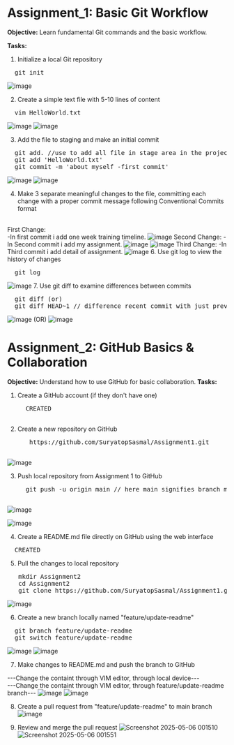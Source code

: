 # Assignment_1: Basic Git Workflow
**Objective:** Learn fundamental Git commands and the basic workflow.

**Tasks:**
1.	Initialize a local Git repository
<pre>
  git init
</pre>
<img alt="image" src="https://github.com/user-attachments/assets/6ba1747d-7e03-48e3-bc61-04d6c302abdd"/>

2.	Create a simple text file with 5-10 lines of content
   
<pre>
  vim HelloWorld.txt
</pre>
![image](https://github.com/user-attachments/assets/708c5501-5fcf-4bce-b0f0-06999dc1a69a)
![image](https://github.com/user-attachments/assets/1ebc4869-4ecf-412f-91bb-8ac142c40c31)

3.	Add the file to staging and make an initial commit
<pre>
  git add. //use to add all file in stage area in the project
  git add 'HelloWorld.txt'
  git commit -m 'about myself -first commit'
</pre>
![image](https://github.com/user-attachments/assets/4ba4bc9a-c988-4c90-8ad3-8462555bea36)
![image](https://github.com/user-attachments/assets/f04c889e-f36f-4c9b-9f0d-c5e04127ba4e)

4.  Make 3 separate meaningful changes to the file, committing each change with a proper commit message following Conventional Commits format
</br>
First Change:</br>
-In first commit i add one week training timeline.
<img alt="image" src="https://github.com/user-attachments/assets/f8112276-91df-44aa-9f4a-df5a01cc8cb8">
  Second Change:
-In Second commit i add my assignment.
<img alt="image" src="https://github.com/user-attachments/assets/19cd7747-aad1-42bc-a40d-65a4423773b6">
<img alt="image" src="https://github.com/user-attachments/assets/e39f9c3e-83f5-4c0c-bec5-22e2ecd40e37">
  Third Change:
-In Third commit i add detail of assignment.
<img alt="image" src="https://github.com/user-attachments/assets/fb4f7cc5-7378-44fe-b419-5e71ff6d6dcc">
6. 	Use git log to view the history of changes
<pre>
  git log
</pre>
<img alt="image" src="https://github.com/user-attachments/assets/5474580d-9b57-4618-bb11-72040e621c7e">
7.	Use git diff to examine differences between commits
<pre>
  git diff <hash_id1></hash_id2>(or)
  git diff HEAD~1 // difference recent commit with just previous commit
</pre>
<img alt="image" src="https://github.com/user-attachments/assets/a080d242-5e2e-4a98-a850-591b8c22d85f">
(OR)
<img alt="image" src="https://github.com/user-attachments/assets/c909058d-0d53-4c1d-a8bf-9017a39ed8bd">

# Assignment_2: GitHub Basics & Collaboration
**Objective:** Understand how to use GitHub for basic collaboration.
**Tasks:**
1.	Create a GitHub account (if they don't have one)
   <pre>
     CREATED
   </pre>
2.  Create a new repository on GitHub
   <pre>
      https://github.com/SuryatopSasmal/Assignment1.git
   </pre>
![image](https://github.com/user-attachments/assets/62d26bae-abbd-4817-9635-8173659606fd)

3.  Push local repository from Assignment 1 to GitHub
   <pre>
     git push -u origin main // here main signifies branch main
   </pre>
  ![image](https://github.com/user-attachments/assets/25100353-7ff8-4578-82f8-2e0e25ee6d32)

  ![image](https://github.com/user-attachments/assets/6691118e-ff91-4eac-a94e-50f66bd21292)

4.  Create a README.md file directly on GitHub using the web interface
<pre>
  CREATED
</pre>
5.  Pull the changes to local repository
<pre>
   mkdir Assignment2
   cd Assignment2
   git clone https://github.com/SuryatopSasmal/Assignment1.git
</pre>
![image](https://github.com/user-attachments/assets/f1c430c1-f269-42a0-b177-44bc208d62ba)

6.	Create a new branch locally named "feature/update-readme"
<pre>
  git branch feature/update-readme
  git switch feature/update-readme
</pre>
![image](https://github.com/user-attachments/assets/f616798e-f2db-4998-a922-cd69c3ccf981)
![image](https://github.com/user-attachments/assets/72ef7a91-9106-41a2-8805-33ba57abfeb7)

7.  Make changes to README.md and push the branch to GitHub

---Change the containt through VIM editor, through local device---
</br>
---Change the containt through VIM editor, through feature/update-readme branch---
![image](https://github.com/user-attachments/assets/20303fbc-888a-43db-bd83-38b7e4a1a377)
![image](https://github.com/user-attachments/assets/3bd896d4-ef4b-4edf-9df3-4c279ea4f00f)

8.	Create a pull request from "feature/update-readme" to main branch
   ![image](https://github.com/user-attachments/assets/8f7dd273-0154-492e-b78d-88f67b8dfb89)

10.	Review and merge the pull request
![Screenshot 2025-05-06 001510](https://github.com/user-attachments/assets/e7c55342-8b05-4c60-bab0-e5e10e677650)
![Screenshot 2025-05-06 001551](https://github.com/user-attachments/assets/4b7fc54d-c745-4c97-a561-74526845d8c9)










